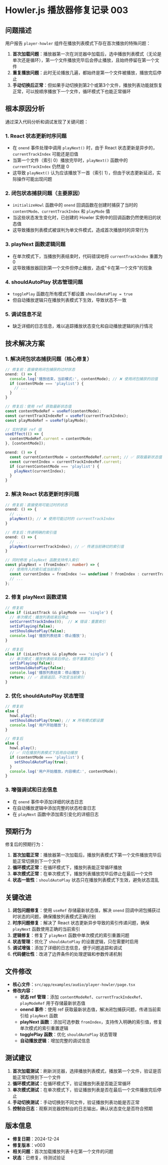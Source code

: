 # Howler.js 播放器修复记录 003

## 问题描述

用户报告 `player-howler` 组件在播放列表模式下存在首次播放的特殊问题：

1. **首次加载问题**：播放器第一次在浏览器中加载后，选中播放列表模式（无论是单次还是循环），第一个文件播放完毕后会停止播放，且始终停留在第一个文件
2. **重复播放问题**：此时无论播放几遍，都始终是第一个文件被播放，播放完后停止
3. **手动切换后正常**：但如果手动切换到第2个或第3个文件，播放列表功能就恢复正常，可以按顺序播放下一个文件，循环模式下也能正常循环

## 根本原因分析

通过深入代码分析和调试发现了关键问题：

### 1. React 状态更新时序问题
- 在 `onend` 事件处理中调用 `playNext()` 时，由于 React 状态更新是异步的，`currentTrackIndex` 可能还是旧值
- 当第一个文件（索引 0）播放完毕时，`playNext()` 函数中的 `currentTrackIndex` 仍然是 0
- 这导致 `playNext()` 认为应该播放下一首（索引 1），但由于状态更新延迟，实际操作可能出现问题

### 2. 闭包状态捕获问题（主要原因）
- `initializeHowl` 函数中的 `onend` 回调函数在创建时捕获了当时的 `contentMode`、`currentTrackIndex` 和 `playMode` 值
- 当这些状态发生变化时，已创建的 Howler 实例中的回调函数仍然使用旧的状态值
- 这导致播放列表模式被误判为单文件模式，造成首次播放时的异常行为

### 3. playNext 函数逻辑问题
- 在单次模式下，当播放列表结束时，代码错误地将 `currentTrackIndex` 重置为 0
- 这导致播放器回到第一个文件但停止播放，造成"卡在第一个文件"的现象

### 4. shouldAutoPlay 状态管理问题
- `togglePlay` 函数在所有模式下都设置 `shouldAutoPlay = true`
- 但自动播放逻辑只在播放列表模式下生效，导致状态不一致

### 5. 调试信息不足
- 缺乏详细的日志信息，难以追踪播放状态变化和自动播放逻辑的执行情况

## 技术解决方案

### 1. 解决闭包状态捕获问题（核心修复）

```typescript
// 修复前：直接使用闭包捕获的过时状态
onend: () => {
  console.log('播放结束，当前模式:', contentMode); // ❌ 使用闭包捕获的旧值
  if (contentMode === 'playlist') {
    // ...
  }
}

// 修复后：使用 ref 获取最新状态值
const contentModeRef = useRef(contentMode);
const currentTrackIndexRef = useRef(currentTrackIndex);
const playModeRef = useRef(playMode);

// 实时更新 ref 值
useEffect(() => {
  contentModeRef.current = contentMode;
}, [contentMode]);

onend: () => {
  const currentContentMode = contentModeRef.current; // ✅ 获取最新状态值
  const currentIndex = currentTrackIndexRef.current;
  if (currentContentMode === 'playlist') {
    playNext(currentIndex);
  }
}
```

### 2. 解决 React 状态更新时序问题

```typescript
// 修复前：直接使用可能过时的状态
onend: () => {
  // ...
  playNext(); // ❌ 使用可能过时的 currentTrackIndex
}

// 修复后：传递明确的索引值
onend: () => {
  // ...
  playNext(currentTrackIndex); // ✅ 传递当前确切的索引值
}

// 同时修改 playNext 函数支持传入索引
const playNext = (fromIndex?: number) => {
  // 使用传入的索引或当前索引
  const currentIndex = fromIndex !== undefined ? fromIndex : currentTrackIndex;
  // ...
};
```

### 2. 修复 playNext 函数逻辑

```typescript
// 修复前
else if (isLastTrack && playMode === 'single') {
  // 单次模式：播放列表结束后停止
  setCurrentTrackIndex(0);  // ❌ 错误：重置索引
  setIsPlaying(false);
  setShouldAutoPlay(false);
  console.log('播放列表结束：停止播放');
}

// 修复后
else if (isLastTrack && playMode === 'single') {
  // 单次模式：播放列表结束后停止，但不重置索引
  setIsPlaying(false);
  setShouldAutoPlay(false);
  console.log('播放列表结束：停止播放');
  return; // ✅ 直接返回，不改变当前索引
}
```

### 2. 优化 shouldAutoPlay 状态管理

```typescript
// 修复前
else {
  howl.play();
  setShouldAutoPlay(true); // ❌ 所有模式都设置
  console.log('用户开始播放');
}

// 修复后
else {
  howl.play();
  // ✅ 只在播放列表模式下启用自动播放
  if (contentMode === 'playlist') {
    setShouldAutoPlay(true);
  }
  console.log('用户开始播放，内容模式:', contentMode);
}
```

### 3. 增强调试和日志信息

- 在 `onend` 事件中添加详细的状态日志
- 在自动播放逻辑中添加完整的状态检查日志
- 在 `playNext` 函数中添加索引变化的详细日志

## 预期行为

修复后的预期行为：

1. **首次加载正常**：播放器第一次加载后，播放列表模式下第一个文件播放完毕后能正常切换到下一个文件
2. **循环模式正常**：在循环模式下，播放列表能正常循环播放
3. **单次模式正常**：在单次模式下，播放列表播放完毕后停止在最后一个文件
4. **状态一致性**：`shouldAutoPlay` 状态只在播放列表模式下生效，避免状态混乱

## 关键改进

1. **闭包问题修复**：使用 `useRef` 存储最新状态值，解决 `onend` 回调中闭包捕获过时状态的问题，确保播放列表模式正确识别
2. **时序问题修复**：解决了 React 状态更新异步导致的索引传递问题，确保 `playNext` 函数使用正确的当前索引
3. **逻辑修复**：修复了 `playNext` 函数中单次模式的索引重置问题
4. **状态管理**：优化了 `shouldAutoPlay` 的设置逻辑，只在需要时启用
5. **调试增强**：添加了详细的日志信息，便于问题追踪和调试
6. **代码健壮性**：改进了边界条件的处理逻辑和参数传递机制

## 文件修改

- **核心文件**：`src/app/examples/audio/player-howler/page.tsx`
- **修改内容**：
  - **状态 ref 管理**：添加 `contentModeRef`、`currentTrackIndexRef`、`playModeRef` 用于存储最新状态值
  - **onend 事件**：使用 ref 获取最新状态值，解决闭包捕获问题，传递当前索引给 `playNext` 函数
  - **playNext 函数**：添加可选参数 `fromIndex`，支持传入明确的索引值，修复单次模式的索引重置逻辑
  - **togglePlay 函数**：优化 `shouldAutoPlay` 状态管理
  - **自动播放逻辑**：增加完整的调试信息

## 测试建议

1. **首次加载测试**：刷新浏览器，选择播放列表模式，播放第一个文件，验证是否能正常切换到下一个文件
2. **循环模式测试**：在循环模式下，验证播放列表是否能正常循环
3. **单次模式测试**：在单次模式下，验证播放列表是否在最后一个文件播放完后停止
4. **手动切换测试**：手动切换到不同文件，验证播放列表功能是否正常
5. **控制台日志**：观察浏览器控制台的日志输出，确认状态变化是否符合预期

## 版本信息

- **修复日期**：2024-12-24
- **修复版本**：v003
- **相关问题**：首次加载播放列表卡在第一个文件的问题
- **状态**：已修复，待测试验证